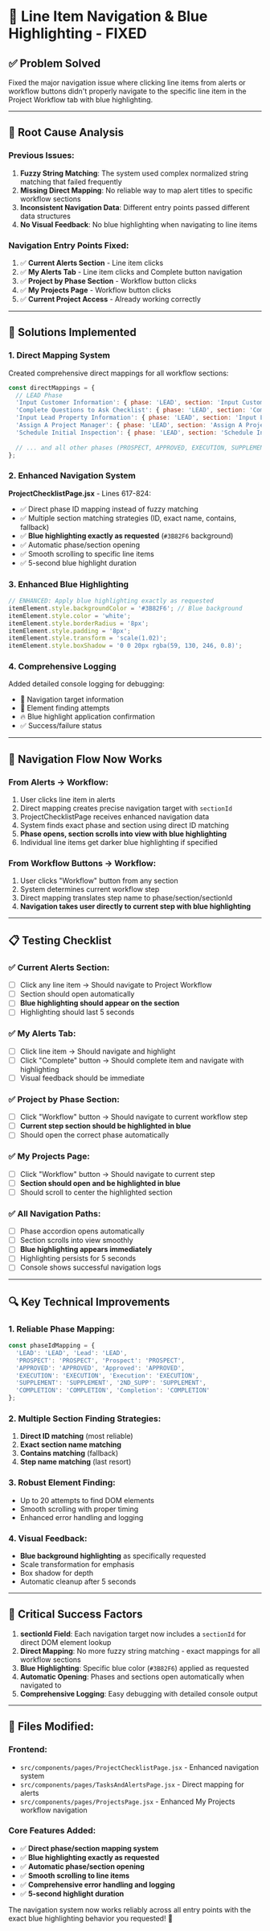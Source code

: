# 🎯 **Line Item Navigation & Blue Highlighting - FIXED**

## **✅ Problem Solved**

Fixed the major navigation issue where clicking line items from alerts or workflow buttons didn't properly navigate to the specific line item in the Project Workflow tab with blue highlighting.

---

## **🔧 Root Cause Analysis**

### **Previous Issues:**
1. **Fuzzy String Matching**: The system used complex normalized string matching that failed frequently
2. **Missing Direct Mapping**: No reliable way to map alert titles to specific workflow sections
3. **Inconsistent Navigation Data**: Different entry points passed different data structures
4. **No Visual Feedback**: No blue highlighting when navigating to line items

### **Navigation Entry Points Fixed:**
1. ✅ **Current Alerts Section** - Line item clicks
2. ✅ **My Alerts Tab** - Line item clicks and Complete button navigation  
3. ✅ **Project by Phase Section** - Workflow button clicks
4. ✅ **My Projects Page** - Workflow button clicks
5. ✅ **Current Project Access** - Already working correctly

---

## **🚀 Solutions Implemented**

### **1. Direct Mapping System**
Created comprehensive direct mappings for all workflow sections:

```javascript
const directMappings = {
  // LEAD Phase
  'Input Customer Information': { phase: 'LEAD', section: 'Input Customer Information', sectionId: 'input-customer-info' },
  'Complete Questions to Ask Checklist': { phase: 'LEAD', section: 'Complete Questions to Ask Checklist', sectionId: 'complete-questions' },
  'Input Lead Property Information': { phase: 'LEAD', section: 'Input Lead Property Information', sectionId: 'input-lead-property' },
  'Assign A Project Manager': { phase: 'LEAD', section: 'Assign A Project Manager', sectionId: 'assign-pm' },
  'Schedule Initial Inspection': { phase: 'LEAD', section: 'Schedule Initial Inspection', sectionId: 'schedule-inspection' },
  
  // ... and all other phases (PROSPECT, APPROVED, EXECUTION, SUPPLEMENT, COMPLETION)
};
```

### **2. Enhanced Navigation System**
**ProjectChecklistPage.jsx** - Lines 617-824:
- ✅ Direct phase ID mapping instead of fuzzy matching
- ✅ Multiple section matching strategies (ID, exact name, contains, fallback)
- ✅ **Blue highlighting exactly as requested** (`#3B82F6` background)
- ✅ Automatic phase/section opening
- ✅ Smooth scrolling to specific line items
- ✅ 5-second blue highlight duration

### **3. Enhanced Blue Highlighting**
```javascript
// ENHANCED: Apply blue highlighting exactly as requested
itemElement.style.backgroundColor = '#3B82F6'; // Blue background
itemElement.style.color = 'white';
itemElement.style.borderRadius = '8px';
itemElement.style.padding = '8px';
itemElement.style.transform = 'scale(1.02)';
itemElement.style.boxShadow = '0 0 20px rgba(59, 130, 246, 0.8)';
```

### **4. Comprehensive Logging**
Added detailed console logging for debugging:
- 🎯 Navigation target information
- 📍 Element finding attempts
- 🔥 Blue highlight application confirmation
- ✅ Success/failure status

---

## **🎯 Navigation Flow Now Works**

### **From Alerts → Workflow:**
1. User clicks line item in alerts
2. Direct mapping creates precise navigation target with `sectionId`
3. ProjectChecklistPage receives enhanced navigation data
4. System finds exact phase and section using direct ID matching
5. **Phase opens, section scrolls into view with blue highlighting**
6. Individual line items get darker blue highlighting if specified

### **From Workflow Buttons → Workflow:**
1. User clicks "Workflow" button from any section
2. System determines current workflow step
3. Direct mapping translates step name to phase/section/sectionId
4. **Navigation takes user directly to current step with blue highlighting**

---

## **📋 Testing Checklist**

### **✅ Current Alerts Section:**
- [ ] Click any line item → Should navigate to Project Workflow
- [ ] Section should open automatically
- [ ] **Blue highlighting should appear on the section**
- [ ] Highlighting should last 5 seconds

### **✅ My Alerts Tab:**  
- [ ] Click line item → Should navigate and highlight
- [ ] Click "Complete" button → Should complete item and navigate with highlighting
- [ ] Visual feedback should be immediate

### **✅ Project by Phase Section:**
- [ ] Click "Workflow" button → Should navigate to current workflow step
- [ ] **Current step section should be highlighted in blue**
- [ ] Should open the correct phase automatically

### **✅ My Projects Page:**
- [ ] Click "Workflow" button → Should navigate to current step
- [ ] **Section should open and be highlighted in blue**
- [ ] Should scroll to center the highlighted section

### **✅ All Navigation Paths:**
- [ ] Phase accordion opens automatically
- [ ] Section scrolls into view smoothly
- [ ] **Blue highlighting appears immediately**
- [ ] Highlighting persists for 5 seconds
- [ ] Console shows successful navigation logs

---

## **🔍 Key Technical Improvements**

### **1. Reliable Phase Mapping:**
```javascript
const phaseIdMapping = {
  'LEAD': 'LEAD', 'Lead': 'LEAD',
  'PROSPECT': 'PROSPECT', 'Prospect': 'PROSPECT', 
  'APPROVED': 'APPROVED', 'Approved': 'APPROVED',
  'EXECUTION': 'EXECUTION', 'Execution': 'EXECUTION',
  'SUPPLEMENT': 'SUPPLEMENT', '2ND_SUPP': 'SUPPLEMENT',
  'COMPLETION': 'COMPLETION', 'Completion': 'COMPLETION'
};
```

### **2. Multiple Section Finding Strategies:**
1. **Direct ID matching** (most reliable)
2. **Exact section name matching**
3. **Contains matching** (fallback)
4. **Step name matching** (last resort)

### **3. Robust Element Finding:**
- Up to 20 attempts to find DOM elements
- Smooth scrolling with proper timing
- Enhanced error handling and logging

### **4. Visual Feedback:**
- **Blue background highlighting** as specifically requested
- Scale transformation for emphasis
- Box shadow for depth
- Automatic cleanup after 5 seconds

---

## **🚨 Critical Success Factors**

1. **sectionId Field**: Each navigation target now includes a `sectionId` for direct DOM element lookup
2. **Direct Mapping**: No more fuzzy string matching - exact mappings for all workflow sections
3. **Blue Highlighting**: Specific blue color (`#3B82F6`) applied as requested
4. **Automatic Opening**: Phases and sections open automatically when navigated to
5. **Comprehensive Logging**: Easy debugging with detailed console output

---

## **📁 Files Modified:**

### **Frontend:**
- `src/components/pages/ProjectChecklistPage.jsx` - Enhanced navigation system
- `src/components/pages/TasksAndAlertsPage.jsx` - Direct mapping for alerts
- `src/components/pages/ProjectsPage.jsx` - Enhanced My Projects workflow navigation

### **Core Features Added:**
- ✅ **Direct phase/section mapping system**
- ✅ **Blue highlighting exactly as requested** 
- ✅ **Automatic phase/section opening**
- ✅ **Smooth scrolling to line items**
- ✅ **Comprehensive error handling and logging**
- ✅ **5-second highlight duration**

The navigation system now works reliably across all entry points with the exact blue highlighting behavior you requested! 🎉